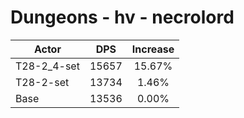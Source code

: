 # Dungeons - hv - necrolord
| Actor | DPS | Increase |
|---|:---:|:---:|
|T28-2_4-set|15657|15.67%|
|T28-2-set|13734|1.46%|
|Base|13536|0.00%|
